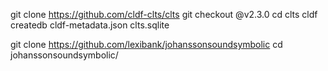 git clone https://github.com/cldf-clts/clts
git checkout @v2.3.0
cd clts
cldf createdb cldf-metadata.json clts.sqlite

git clone https://github.com/lexibank/johanssonsoundsymbolic
cd johanssonsoundsymbolic/